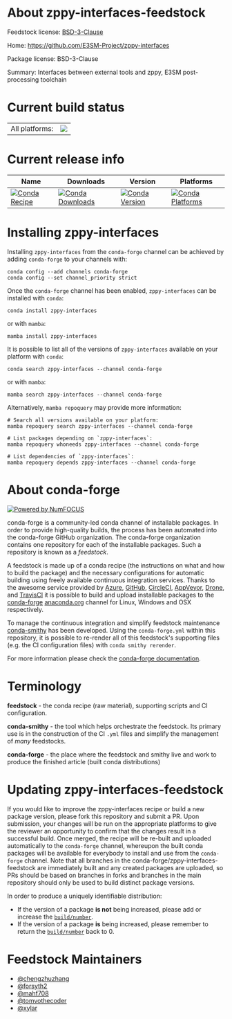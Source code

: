 About zppy-interfaces-feedstock
===============================

Feedstock license: [BSD-3-Clause](https://github.com/conda-forge/zppy-interfaces-feedstock/blob/main/LICENSE.txt)

Home: https://github.com/E3SM-Project/zppy-interfaces

Package license: BSD-3-Clause

Summary: Interfaces between external tools and zppy, E3SM post-processing toolchain

Current build status
====================


<table><tr><td>All platforms:</td>
    <td>
      <a href="https://dev.azure.com/conda-forge/feedstock-builds/_build/latest?definitionId=24638&branchName=main">
        <img src="https://dev.azure.com/conda-forge/feedstock-builds/_apis/build/status/zppy-interfaces-feedstock?branchName=main">
      </a>
    </td>
  </tr>
</table>

Current release info
====================

| Name | Downloads | Version | Platforms |
| --- | --- | --- | --- |
| [![Conda Recipe](https://img.shields.io/badge/recipe-zppy--interfaces-green.svg)](https://anaconda.org/conda-forge/zppy-interfaces) | [![Conda Downloads](https://img.shields.io/conda/dn/conda-forge/zppy-interfaces.svg)](https://anaconda.org/conda-forge/zppy-interfaces) | [![Conda Version](https://img.shields.io/conda/vn/conda-forge/zppy-interfaces.svg)](https://anaconda.org/conda-forge/zppy-interfaces) | [![Conda Platforms](https://img.shields.io/conda/pn/conda-forge/zppy-interfaces.svg)](https://anaconda.org/conda-forge/zppy-interfaces) |

Installing zppy-interfaces
==========================

Installing `zppy-interfaces` from the `conda-forge` channel can be achieved by adding `conda-forge` to your channels with:

```
conda config --add channels conda-forge
conda config --set channel_priority strict
```

Once the `conda-forge` channel has been enabled, `zppy-interfaces` can be installed with `conda`:

```
conda install zppy-interfaces
```

or with `mamba`:

```
mamba install zppy-interfaces
```

It is possible to list all of the versions of `zppy-interfaces` available on your platform with `conda`:

```
conda search zppy-interfaces --channel conda-forge
```

or with `mamba`:

```
mamba search zppy-interfaces --channel conda-forge
```

Alternatively, `mamba repoquery` may provide more information:

```
# Search all versions available on your platform:
mamba repoquery search zppy-interfaces --channel conda-forge

# List packages depending on `zppy-interfaces`:
mamba repoquery whoneeds zppy-interfaces --channel conda-forge

# List dependencies of `zppy-interfaces`:
mamba repoquery depends zppy-interfaces --channel conda-forge
```


About conda-forge
=================

[![Powered by
NumFOCUS](https://img.shields.io/badge/powered%20by-NumFOCUS-orange.svg?style=flat&colorA=E1523D&colorB=007D8A)](https://numfocus.org)

conda-forge is a community-led conda channel of installable packages.
In order to provide high-quality builds, the process has been automated into the
conda-forge GitHub organization. The conda-forge organization contains one repository
for each of the installable packages. Such a repository is known as a *feedstock*.

A feedstock is made up of a conda recipe (the instructions on what and how to build
the package) and the necessary configurations for automatic building using freely
available continuous integration services. Thanks to the awesome service provided by
[Azure](https://azure.microsoft.com/en-us/services/devops/), [GitHub](https://github.com/),
[CircleCI](https://circleci.com/), [AppVeyor](https://www.appveyor.com/),
[Drone](https://cloud.drone.io/welcome), and [TravisCI](https://travis-ci.com/)
it is possible to build and upload installable packages to the
[conda-forge](https://anaconda.org/conda-forge) [anaconda.org](https://anaconda.org/)
channel for Linux, Windows and OSX respectively.

To manage the continuous integration and simplify feedstock maintenance
[conda-smithy](https://github.com/conda-forge/conda-smithy) has been developed.
Using the ``conda-forge.yml`` within this repository, it is possible to re-render all of
this feedstock's supporting files (e.g. the CI configuration files) with ``conda smithy rerender``.

For more information please check the [conda-forge documentation](https://conda-forge.org/docs/).

Terminology
===========

**feedstock** - the conda recipe (raw material), supporting scripts and CI configuration.

**conda-smithy** - the tool which helps orchestrate the feedstock.
                   Its primary use is in the construction of the CI ``.yml`` files
                   and simplify the management of *many* feedstocks.

**conda-forge** - the place where the feedstock and smithy live and work to
                  produce the finished article (built conda distributions)


Updating zppy-interfaces-feedstock
==================================

If you would like to improve the zppy-interfaces recipe or build a new
package version, please fork this repository and submit a PR. Upon submission,
your changes will be run on the appropriate platforms to give the reviewer an
opportunity to confirm that the changes result in a successful build. Once
merged, the recipe will be re-built and uploaded automatically to the
`conda-forge` channel, whereupon the built conda packages will be available for
everybody to install and use from the `conda-forge` channel.
Note that all branches in the conda-forge/zppy-interfaces-feedstock are
immediately built and any created packages are uploaded, so PRs should be based
on branches in forks and branches in the main repository should only be used to
build distinct package versions.

In order to produce a uniquely identifiable distribution:
 * If the version of a package **is not** being increased, please add or increase
   the [``build/number``](https://docs.conda.io/projects/conda-build/en/latest/resources/define-metadata.html#build-number-and-string).
 * If the version of a package **is** being increased, please remember to return
   the [``build/number``](https://docs.conda.io/projects/conda-build/en/latest/resources/define-metadata.html#build-number-and-string)
   back to 0.

Feedstock Maintainers
=====================

* [@chengzhuzhang](https://github.com/chengzhuzhang/)
* [@forsyth2](https://github.com/forsyth2/)
* [@mahf708](https://github.com/mahf708/)
* [@tomvothecoder](https://github.com/tomvothecoder/)
* [@xylar](https://github.com/xylar/)

